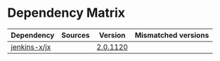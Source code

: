 # Dependency Matrix

Dependency | Sources | Version | Mismatched versions
---------- | ------- | ------- | -------------------
[jenkins-x/jx](https://github.com/jenkins-x/jx.git) |  | [2.0.1120](https://github.com/jenkins-x/jx/releases/tag/v2.0.1120) | 
